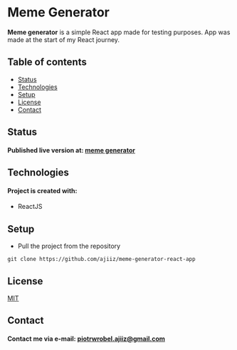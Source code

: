 # Meme Generator
**Meme generator** is a simple React app made for testing purposes.
App was made at the start of my React journey.

## Table of contents
* [Status](#status)
* [Technologies](#technologies)
* [Setup](#setup)
* [License](#license)
* [Contact](#contact)

## Status
#### Published live version at: [meme generator](https://ajiiz.github.io/meme-generator-react-app/)

## Technologies
#### Project is created with:
* ReactJS

## Setup
* Pull the project from the repository
```
git clone https://github.com/ajiiz/meme-generator-react-app
```

## License
[MIT](https://choosealicense.com/licenses/mit/)

## Contact
#### Contact me via e-mail: piotrwrobel.ajiiz@gmail.com
